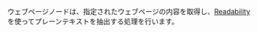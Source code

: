 ウェブページノードは、指定されたウェブページの内容を取得し、[Readability](https://github.com/mozilla/readability)を使ってプレーンテキストを抽出する処理を行います。
